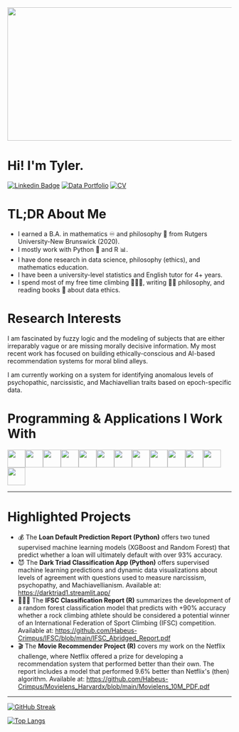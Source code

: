 <div id="header" align="center">
<img src="https://media.giphy.com/media/2IudUHdI075HL02Pkk/giphy.gif" width="700" height="300"/>
</div>

# Hi! I'm Tyler.
[![Linkedin Badge](https://img.shields.io/badge/-LinkedIn-blue?style=flat&logo=Linkedin&logoColor=white)](https://www.linkedin.com/in/tylerchang/)
[![Data Portfolio](https://img.shields.io/badge/Data_Portfolio-path?logoColor=hex)](https://troopl.com/tchang343w)
[![CV](https://img.shields.io/badge/CV-path?color=yellow)](https://drive.google.com/file/d/17oF9zSwZLBs8XirNR8kiD3bNTD6CQB87/view?usp=sharing)


# TL;DR About Me
* I earned a B.A. in mathematics ♾️ and philosophy 🤔 from Rutgers University-New Brunswick (2020).
* I mostly work with Python 🐍 and R 📊.
* I have done research in data science, philosophy (ethics), and mathematics education.
* I have been a university-level statistics and English tutor for 4+ years.
* I spend most of my free time climbing 🧗🏻‍♂️, writing ✍🏼 philosophy, and reading books 📖 about data ethics.

# Research Interests

I am fascinated by fuzzy logic and the modeling of subjects that are either irreparably vague or are missing morally decisive information. My most recent work has focused on building ethically-conscious and AI-based recommendation systems for moral blind alleys.

I am currently working on a system for identifying anomalous levels of psychopathic, narcissistic, and Machiavellian traits based on epoch-specific data. 


# Programming & Applications I Work With

<img height=40 src="https://cdn.jsdelivr.net/gh/devicons/devicon/icons/python/python-original.svg"/><img height=40
src="https://cdn.jsdelivr.net/gh/devicons/devicon/icons/pandas/pandas-original-wordmark.svg"/><img height=40
src="https://cdn.jsdelivr.net/gh/devicons/devicon/icons/numpy/numpy-original.svg"/><img height=40 src="https://cdn.jsdelivr.net/gh/devicons/devicon/icons/git/git-plain.svg"/><img height=40 
src="https://cdn.jsdelivr.net/gh/devicons/devicon/icons/r/r-original.svg"/><img height=40                                                   src="https://cdn.jsdelivr.net/gh/devicons/devicon/icons/postgresql/postgresql-original-wordmark.svg"/><img height=40
src="https://cdn.jsdelivr.net/gh/devicons/devicon/icons/fastapi/fastapi-original.svg"/><img height=40
src="https://cdn.jsdelivr.net/gh/devicons/devicon/icons/sqlite/sqlite-original.svg"/><img height=40
src="https://cdn.jsdelivr.net/gh/devicons/devicon/icons/docker/docker-original.svg"/><img height=40
src="https://cdn.jsdelivr.net/gh/devicons/devicon/icons/jupyter/jupyter-original-wordmark.svg"/><img height=40
src="https://cdn.jsdelivr.net/gh/devicons/devicon/icons/markdown/markdown-original.svg"/><img height=40
src="https://cdn.jsdelivr.net/gh/devicons/devicon/icons/github/github-original.svg"/><img height=40
src="https://cdn.jsdelivr.net/gh/devicons/devicon/icons/googlecloud/googlecloud-original.svg"/><img height=40
/>

---

# Highlighted Projects
* 💰 The **Loan Default Prediction Report (Python)** offers two tuned supervised machine learning models (XGBoost and Random Forest) that predict whether a loan will ultimately default with over 93% accuracy.
* 😈 The **Dark Triad Classification App (Python)** offers supervised machine learning predictions and dynamic data visualizations about levels of agreement with questions used to measure narcissism, psychopathy, and Machiavellianism. Available at: https://darktriad1.streamlit.app/
* 🧗🏻‍♂️ The **IFSC Classification Report (R)** summarizes the development of a random forest classification model that predicts with +90% accuracy whether a rock climbing athlete should be considered a potential winner of an International Federation of Sport Climbing (IFSC) competition. Available at: https://github.com/Habeus-Crimpus/IFSC/blob/main/IFSC_Abridged_Report.pdf
* 🎬 The **Movie Recommender Project (R)** covers my work on the Netflix challenge, where Netflix offered a prize for developing a recommendation system that performed better than their own. The report includes a model that performed 9.6% better than Netflix's (then) algorithm. Available at: https://github.com/Habeus-Crimpus/Movielens_Harvardx/blob/main/Movielens_10M_PDF.pdf

---
[![GitHub Streak](http://github-readme-streak-stats.herokuapp.com?user=Habeus-Crimpus&theme=dark&background=000000)](https://git.io/streak-stats)

[![Top Langs](https://github-readme-stats.vercel.app/api/top-langs/?username=Habeus-Crimpus&layout=compact&theme=vision-friendly-dark)](https://github.com/anuraghazra/github-readme-stats)



